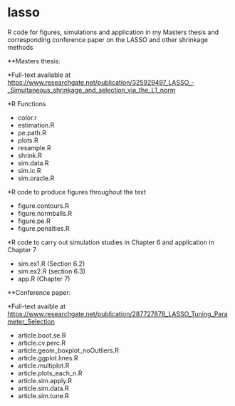 # lasso
R code for figures, simulations and application in my Masters thesis and corresponding conference paper on the LASSO and other shrinkage methods

**Masters thesis:

*Full-text available at 
https://www.researchgate.net/publication/325929497_LASSO_-_Simultaneous_shrinkage_and_selection_via_the_L1_norm

*R Functions

- color.r
- estimation.R
- pe.path.R
- plots.R
- resample.R
- shrink.R
- sim.data.R
- sim.ic.R
- sim.oracle.R

*R code to produce figures throughout the text

- figure.contours.R
- figure.normballs.R
- figure.pe.R
- figure.penalties.R

*R code to carry out simulation studies in Chapter 6 and application in Chapter 7

- sim.ex1.R (Section 6.2)
- sim.ex2.R (section 6.3)
- app.R (Chapter 7)

**Conference paper:

*Full-text avaible at
https://www.researchgate.net/publication/287727878_LASSO_Tuning_Parameter_Selection

- article.boot.se.R
- article.cv.perc.R
- article.geom_boxplot_noOutliers.R
- article.ggplot.lines.R
- article.multiplot.R
- article.plots_each_n.R
- article.sim.apply.R
- article.sim.data.R
- article.sim.tune.R

